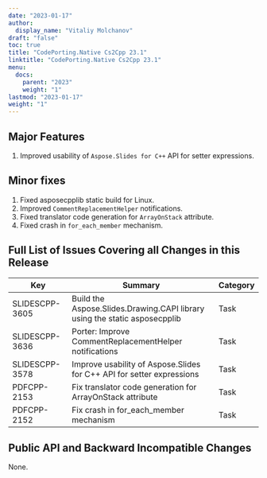 ```yaml
---
date: "2023-01-17"
author:
  display_name: "Vitaliy Molchanov"
draft: "false"
toc: true
title: "CodePorting.Native Cs2Cpp 23.1"
linktitle: "CodePorting.Native Cs2Cpp 23.1"
menu:
  docs:
    parent: "2023"
    weight: "1"
lastmod: "2023-01-17"
weight: "1"
---
```


## Major Features ##

1. Improved usability of `Aspose.Slides for C++` API for setter expressions.

## Minor fixes ##

1. Fixed asposecpplib static build for Linux.
1. Improved `CommentReplacementHelper` notifications.
1. Fixed translator code generation for `ArrayOnStack` attribute.
1. Fixed crash in `for_each_member` mechanism.

## Full List of Issues Covering all Changes in this Release ##

| Key | Summary | Category |
| --- | --- | --- |
| SLIDESCPP-3605 | Build the Aspose.Slides.Drawing.CAPI library using the static asposecpplib | Task |
| SLIDESCPP-3636 | Porter: Improve CommentReplacementHelper notifications | Task |
| SLIDESCPP-3578 | Improve usability of Aspose.Slides for C++ API for setter expressions | Task |
| PDFCPP-2153 | Fix translator code generation for ArrayOnStack attribute | Task |
| PDFCPP-2152 | Fix crash in for_each_member mechanism | Task |

## Public API and Backward Incompatible Changes ##

None.
